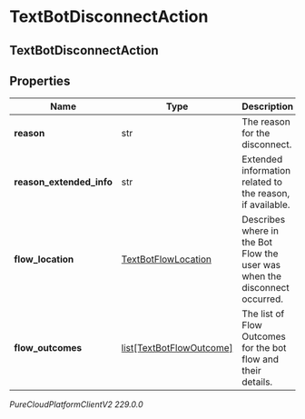 # TextBotDisconnectAction

## TextBotDisconnectAction

## Properties

|Name | Type | Description | Notes|
|------------ | ------------- | ------------- | -------------|
| **reason** | str | The reason for the disconnect. | |
| **reason_extended_info** | str | Extended information related to the reason, if available. | [optional] |
| **flow_location** | [TextBotFlowLocation](TextBotFlowLocation) | Describes where in the Bot Flow the user was when the disconnect occurred. | [optional] |
| **flow_outcomes** | [list[TextBotFlowOutcome]](TextBotFlowOutcome) | The list of Flow Outcomes for the bot flow and their details. | [optional] |



_PureCloudPlatformClientV2 229.0.0_
